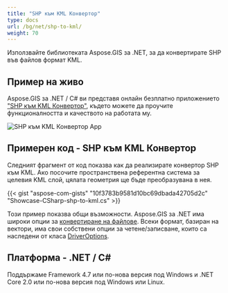 ```yaml
---
title: "SHP към KML Конвертор"
type: docs
url: /bg/net/shp-to-kml/
weight: 70
---
```


Използвайте библиотеката Aspose.GIS за .NET, за да конвертирате SHP във файлов формат KML.

## **Пример на живо**

Aspose.GIS за .NET / C# ви представя онлайн безплатно приложението ["SHP към KML Конвертор"](https://products.aspose.app/gis/conversion/shp-to-kml), където можете да проучите функционалността и качеството на работата му.

![SHP към KML Конвертор App](conversion.png)

## **Примерен код - SHP към KML Конвертор**

Следният фрагмент от код показва как да реализирате конвертор SHP към KML. Ако посочите пространствена референтна система за целевия KML слой, цялата геометрия ще бъде преобразувана в нея. 

{{< gist "aspose-com-gists" "10f3783b9581d10bc69dbada42705d2c" "Showcase-CSharp-shp-to-kml.cs" >}}

Този пример показва общи възможности. Aspose.GIS за .NET има широки опции за [конвертиране на файлове](https://docs.aspose.com/gis/net/vector-layers/). Всеки формат, базиран на вектори, има свои собствени опции за четене/записване, които са наследени от класа [DriverOptions](https://reference.aspose.com/gis/net/aspose.gis/driveroptions).

## **Платформа - .NET / C#**

Поддържаме Framework 4.7 или по-нова версия под Windows и .NET Core 2.0 или по-нова версия под Windows или Linux.

